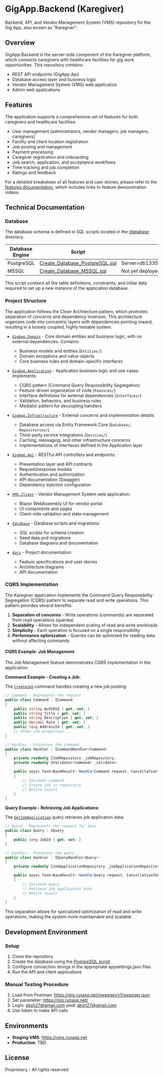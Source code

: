 # GigApp.Backend (Karegiver)

Backend, API, and Vendor Management System (VMS) repository for the Gig App, also known as "Karegiver".

## Overview

GigApp.Backend is the server-side component of the Karegiver platform, which connects caregivers with healthcare facilities for gig work opportunities. This repository contains:

- REST API endpoints (GigApp.Api)
- Database access layer and business logic
- Vendor Management System (VMS) web application
- Admin web applications

## Features

The application supports a comprehensive set of features for both caregivers and healthcare facilities:

- User management (administrators, vendor managers, job managers, caregivers)
- Facility and client location registration
- Job posting and management
- Payment processing
- Caregiver registration and onboarding
- Job search, application, and acceptance workflows
- Time tracking and job completion
- Ratings and feedback

For a detailed breakdown of all features and user stories, please refer to the [features documentation](/docs/features.md), which includes links to feature demonstration videos.

## Technical Documentation

### Database

The database schema is defined in SQL scripts located in the [/database](/database) directory.

| Database Engine | Script | Deployed To |
| --- | --- | --- |
| PostgreSQL | [Create_Database_PostgreSQL.sql](/database/PostgreSQL/Create_Database_PostgreSQL.sql) | Server=db13352.public.databaseasp.net;Database=db13352; |
| MSSQL | [Create_Database_MSSQL.sql](/database/MSSQL/Create_Database_MSSQL.sql) | Not yet deployed; Will be deployed to [Amazon Aurora](https://aws.amazon.com/rds/aurora/) |

This script contains all the table definitions, constraints, and initial data required to set up a new instance of the application database.

### Project Structure

The application follows the Clean Architecture pattern, which promotes separation of concerns and dependency inversion. This architecture organizes code into concentric layers with dependencies pointing inward, resulting in a loosely coupled, highly testable system.

- [`GigApp.Domain`](/GigApp.Domain) - Core domain entities and business logic, with no external dependencies. Contains:

  - Business models and entities (`Entities/`)
  - Domain exceptions and value objects
  - Core business rules and domain-specific interfaces

- [`GigApp.Application`](/GigApp.Application) - Application business logic and use cases. Implements:

  - CQRS pattern (Command Query Responsibility Segregation)
  - Feature-driven organization of code (`Features/`)
  - Interface definitions for external dependencies (`Interfaces/`)
  - Validation, behaviors, and business rules
  - Mediator pattern for decoupling handlers

- [`GigApp.Infrastructure`](/GigApp.Infrastructure) - External concerns and implementation details:

  - Database access via Entity Framework Core (`Database/`, `Repositories/`)
  - Third-party service integrations (`Services/`)
  - Caching, messaging, and other infrastructure concerns
  - Implementations of interfaces defined in the Application layer

- [`GigApp.Api`](/GigApp.Api) - RESTful API controllers and endpoints:

  - Presentation layer and API contracts
  - Request/response models
  - Authentication and authorization
  - API documentation (Swagger)
  - Dependency injection configuration

- [`VMS.Client`](/VMS.Client) - Vendor Management System web application:

  - Blazor WebAssembly UI for vendor portal
  - UI components and pages
  - Client-side validation and state management

- [`database`](/database) - Database scripts and migrations:

  - SQL scripts for schema creation
  - Seed data and migrations
  - Database diagrams and documentation

- [`docs`](/docs) - Project documentation:
  - Feature specifications and user stories
  - Architecture diagrams
  - API documentation

### CQRS Implementation

The Karegiver application implements the Command Query Responsibility Segregation (CQRS) pattern to separate read and write operations. This pattern provides several benefits:

1. **Separation of concerns** - Write operations (commands) are separated from read operations (queries)
2. **Scalability** - Allows for independent scaling of read and write workloads
3. **Simplicity** - Each operation is focused on a single responsibility
4. **Performance optimization** - Queries can be optimized for reading data without affecting commands

#### CQRS Example: Job Management

The Job Management feature demonstrates CQRS implementation in the application:

**Command Example - Creating a Job:**

The [`CreateJob`](/GigApp.Application/CQRS/Implementations/Jobs/Commands/CreateJob.cs) command handles creating a new job posting:

```csharp
// Command - Represents the request
public class Command : ICommand
{
    public string Auth0Id { get; set; }
    public string Title { get; set; }
    public string Description { get; set; }
    public decimal Rate { get; set; }
    public long AddressId { get; set; }
    // Other job properties...
}

// Handler - Processes the command
public class Handler : ICommandHandler<Command>
{
    private readonly IJobRepository _jobRepository;
    private readonly IValidator<Command> _validator;

    public async Task<BaseResult> Handle(Command request, CancellationToken cancellationToken)
    {
        // Validate command
        // Create job in repository
        // Return result
    }
}
```

**Query Example - Retrieving Job Applications:**

The [`GetJobApplication`](/GigApp.Application/CQRS/Implementations/Jobs/Queries/GetJobApplication.cs) query retrieves job application data:

```csharp
// Query - Represents the request for data
public class Query : IQuery
{
    public long JobId { get; set; }
}

// Handler - Processes the query
public class Handler : IQueryHandler<Query>
{
    private readonly IJobApplicationRepository _jobApplicationRepository;

    public async Task<BaseResult> Handle(Query request, CancellationToken cancellationToken)
    {
        // Validate query
        // Retrieve job application data
        // Return result
    }
}
```

This separation allows for specialized optimization of read and write operations, making the system more maintainable and scalable.

## Development Environment

### Setup

1. Clone the repository
2. Create the database using the [PostgreSQL script](/database/PostgreSQL/Create_Database_PostgreSQL.sql)
3. Configure connection strings in the appropriate appsettings.json files
4. Run the API and client applications

### Manual Testing Procedure

1. Load from Postman: https://gig.runasp.net/swagger/v1/swagger.json
2. Set parameter: https://gig.runasp.net/
3. Login: aksh27@gmail.com pwd: aksh27@gmail.com
4. Use token to make API calls

## Environments

- **Staging VMS**: https://vms.runasp.net
- **Production**: TBD

## License

Proprietary - All rights reserved

```

```
